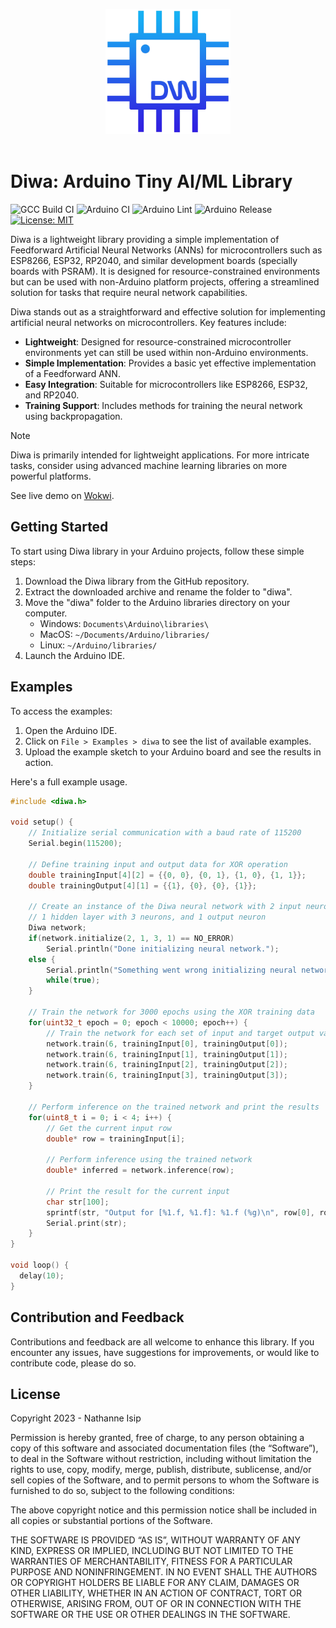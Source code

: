 <p align="center">
    <img src="https://github.com/nthnn/diwa/blob/main/logo.png" width="200" />
    <br/><br/>
    <h1>Diwa: Arduino Tiny AI/ML Library</h1>
</p>

![GCC Build CI](https://github.com/nthnn/diwa/actions/workflows/gcc_build_ci.yml/badge.svg)
![Arduino CI](https://github.com/nthnn/diwa/actions/workflows/arduino_ci.yml/badge.svg)
![Arduino Lint](https://github.com/nthnn/diwa/actions/workflows/arduino_lint.yml/badge.svg)
![Arduino Release](https://img.shields.io/badge/Library%20Manager-v0.0.4-red?logo=Arduino)
[![License: MIT](https://img.shields.io/badge/License-MIT-yellow.svg)](https://github.com/nthnn/diwa/blob/main/LICENSE)

Diwa is a lightweight library providing a simple implementation of Feedforward Artificial Neural Networks (ANNs) for microcontrollers such as ESP8266, ESP32, RP2040, and similar development boards (specially boards with PSRAM). It is designed for resource-constrained environments but can be used with non-Arduino platform projects, offering a streamlined solution for tasks that require neural network capabilities.

Diwa stands out as a straightforward and effective solution for implementing artificial neural networks on microcontrollers. Key features include:

- **Lightweight**: Designed for resource-constrained microcontroller environments yet can still be used within non-Arduino environments.
- **Simple Implementation**: Provides a basic yet effective implementation of a Feedforward ANN.
- **Easy Integration**: Suitable for microcontrollers like ESP8266, ESP32, and RP2040.
- **Training Support**: Includes methods for training the neural network using backpropagation.

> [!NOTE]
> Diwa is primarily intended for lightweight applications. For more intricate tasks, consider using advanced machine learning libraries on more powerful platforms.

See live demo on [Wokwi](https://wokwi.com/projects/387551593748039681).

## Getting Started

To start using Diwa library in your Arduino projects, follow these simple steps:

1. Download the Diwa library from the GitHub repository.
2. Extract the downloaded archive and rename the folder to "diwa".
3. Move the "diwa" folder to the Arduino libraries directory on your computer.
    - Windows: `Documents\Arduino\libraries\`
    - MacOS: `~/Documents/Arduino/libraries/`
    - Linux: `~/Arduino/libraries/`
4. Launch the Arduino IDE.

## Examples

To access the examples:

1. Open the Arduino IDE.
2. Click on `File > Examples > diwa` to see the list of available examples.
3. Upload the example sketch to your Arduino board and see the results in action.

Here's a full example usage.
```cpp
#include <diwa.h>

void setup() {
    // Initialize serial communication with a baud rate of 115200
    Serial.begin(115200);

    // Define training input and output data for XOR operation
    double trainingInput[4][2] = {{0, 0}, {0, 1}, {1, 0}, {1, 1}};
    double trainingOutput[4][1] = {{1}, {0}, {0}, {1}};

    // Create an instance of the Diwa neural network with 2 input neurons,
    // 1 hidden layer with 3 neurons, and 1 output neuron
    Diwa network;
    if(network.initialize(2, 1, 3, 1) == NO_ERROR)
        Serial.println("Done initializing neural network.");
    else {
        Serial.println("Something went wrong initializing neural network.");
        while(true);
    }

    // Train the network for 3000 epochs using the XOR training data
    for(uint32_t epoch = 0; epoch < 10000; epoch++) {
        // Train the network for each set of input and target output values
        network.train(6, trainingInput[0], trainingOutput[0]);
        network.train(6, trainingInput[1], trainingOutput[1]);
        network.train(6, trainingInput[2], trainingOutput[2]);
        network.train(6, trainingInput[3], trainingOutput[3]);
    }

    // Perform inference on the trained network and print the results
    for(uint8_t i = 0; i < 4; i++) {
        // Get the current input row
        double* row = trainingInput[i];

        // Perform inference using the trained network
        double* inferred = network.inference(row);

        // Print the result for the current input
        char str[100];
        sprintf(str, "Output for [%1.f, %1.f]: %1.f (%g)\n", row[0], row[1], inferred[0], inferred[0]);
        Serial.print(str);
    }
}

void loop() {
  delay(10);
}
```

## Contribution and Feedback

Contributions and feedback are all welcome to enhance this library. If you encounter any issues, have suggestions for improvements, or would like to contribute code, please do so.

## License

Copyright 2023 - Nathanne Isip

Permission is hereby granted, free of charge, to any person obtaining a copy of this software and associated documentation files (the “Software”), to deal in the Software without restriction, including without limitation the rights to use, copy, modify, merge, publish, distribute, sublicense, and/or sell copies of the Software, and to permit persons to whom the Software is furnished to do so, subject to the following conditions:

The above copyright notice and this permission notice shall be included in all copies or substantial portions of the Software.

THE SOFTWARE IS PROVIDED “AS IS”, WITHOUT WARRANTY OF ANY KIND, EXPRESS OR IMPLIED, INCLUDING BUT NOT LIMITED TO THE WARRANTIES OF MERCHANTABILITY, FITNESS FOR A PARTICULAR PURPOSE AND NONINFRINGEMENT. IN NO EVENT SHALL THE AUTHORS OR COPYRIGHT HOLDERS BE LIABLE FOR ANY CLAIM, DAMAGES OR OTHER LIABILITY, WHETHER IN AN ACTION OF CONTRACT, TORT OR OTHERWISE, ARISING FROM, OUT OF OR IN CONNECTION WITH THE SOFTWARE OR THE USE OR OTHER DEALINGS IN THE SOFTWARE.